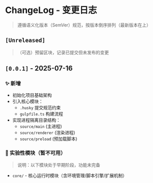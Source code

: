 # ChangeLog - 变更日志

> 遵循语义化版本（SemVer）规范，按版本倒序排列（最新版本在上）

## `[Unreleased]`
>
> （可选）预留区块，记录已提交但未发布的变更

## `[0.0.1]` - 2025-07-16

### ✨ 新增

- 初始化项目基础架构
- 引入核心模块：
  - `.husky` 提交规范约束
  - `gulpfile.ts` 构建流程
- 实现进程隔离目录结构：
  - `source/main` (主进程)
  - `source/renderer` (渲染进程)
  - `source/preload` (预加载脚本)

### 🚧 实验性模块（暂不可用）
>
> 说明：以下模块处于早期阶段，功能未完备

- `core/` - 核心运行时模块（含环境管理/脚本引擎/扩展机制）
